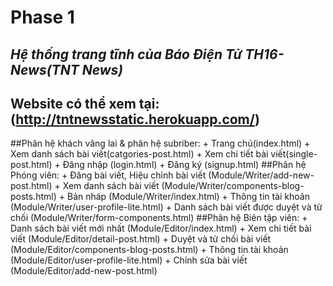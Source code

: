 ﻿# Phase 1
## _Hệ thống trang tĩnh của Báo Điện Tử TH16-News(TNT News)_
## Website có thể xem tại: (http://tntnewsstatic.herokuapp.com/)
##Phân hệ khách vãng lai & phân hệ subriber:
	+ Trang chủ(index.html)
	+ Xem danh sách bài viết(catgories-post.html)
	+ Xem chi tiết bài viết(single-post.html)
	+ Đăng nhập (login.html)
	+ Đăng ký (signup.html)
##Phân hệ Phóng viên: 
	+ Đăng bài viết, Hiệu chỉnh bài viết (Module/Writer/add-new-post.html)
 	+ Xem danh sách bài viết (Module/Writer/components-blog-posts.html)
	+ Bản nháp (Module/Writer/index.html)
	+ Thông tin tài khoản (Module/Writer/user-profile-lite.html)
	+ Danh sách bài viết được duyệt và từ chối (Module/Writer/form-components.html)
##Phân hệ Biên tập viên:
	+ Danh sách bài viết mới nhất (Module/Editor/index.html)
	+ Xem chi tiết bài viết (Module/Editor/detail-post.html)
	+ Duyệt và từ chối bài viết (Module/Editor/components-blog-posts.html)
	+ Thông tin tài khoản (Module/Editor/user-profile-lite.html)
	+ Chỉnh sửa bài viết (Module/Editor/add-new-post.html)
